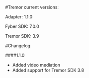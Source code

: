 #Tremor current versions:

Adapter: 1.1.0

Fyber SDK: 7.0.0

Tremor SDK: 3.9

#Changelog

####1.1.0

- Added video mediation
- Added support for Tremor SDK 3.8
